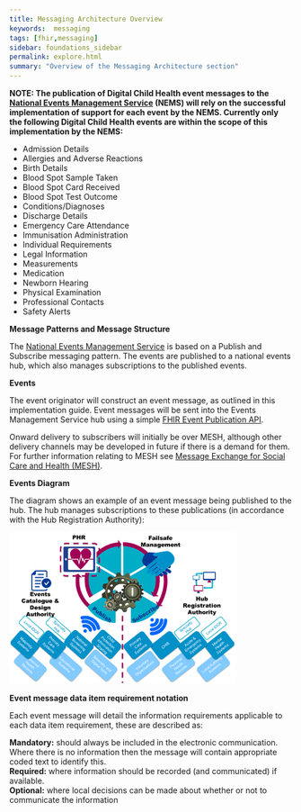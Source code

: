 ```yaml
---
title: Messaging Architecture Overview
keywords:  messaging
tags: [fhir,messaging]
sidebar: foundations_sidebar
permalink: explore.html
summary: "Overview of the Messaging Architecture section"
---
```


**NOTE: The publication of Digital Child Health event messages to the [National Events Management Service](http://developer.nhs.uk/apis/ems-beta) (NEMS) will rely on the successful implementation of support for each event by the NEMS. Currently only the following Digital Child Health events are within the scope of this implementation by the NEMS:**

- Admission Details
- Allergies and Adverse Reactions
- Birth Details
- Blood Spot Sample Taken
- Blood Spot Card Received
- Blood Spot Test Outcome
- Conditions/Diagnoses
- Discharge Details
- Emergency Care Attendance
- Immunisation Administration
- Individual Requirements
- Legal Information
- Measurements
- Medication
- Newborn Hearing
- Physical Examination
- Professional Contacts
- Safety Alerts 

**Message Patterns and Message Structure**

The [National Events Management Service](http://developer.nhs.uk/apis/ems-beta) is based on a Publish and Subscribe messaging pattern. The events are published to a national events hub, which also manages subscriptions to the published events.

**Events**

The event originator will construct an event message, as outlined in this implementation guide. Event messages will be sent into the Events Management Service hub using a simple [FHIR Event Publication API](http://developer.nhs.uk/apis/ems-beta/publication_publish.html).

Onward delivery to subscribers will initially be over MESH, although other delivery channels may be developed in future if there is a demand for them. For further information relating to MESH see [Message Exchange for Social Care and Health (MESH)](https://digital.nhs.uk/message-exchange-social-care-health).

**Events Diagram**

The diagram shows an example of an event message being published to the hub. The hub manages subscriptions to these publications (in accordance with the Hub Registration Authority):

<img src="images/overview/Events.png" style="width:80%;max-width: 80%;">

**Event message data item requirement notation**

Each event message will detail the information requirements applicable to each data item requirement, these are described as: 

**Mandatory:** should always be included in the electronic communication. Where there is no information then the message will contain appropriate coded text to identify this.   
**Required:** where information should be recorded (and communicated) if available.           
**Optional:** where local decisions can be made about whether or not to communicate the information 
